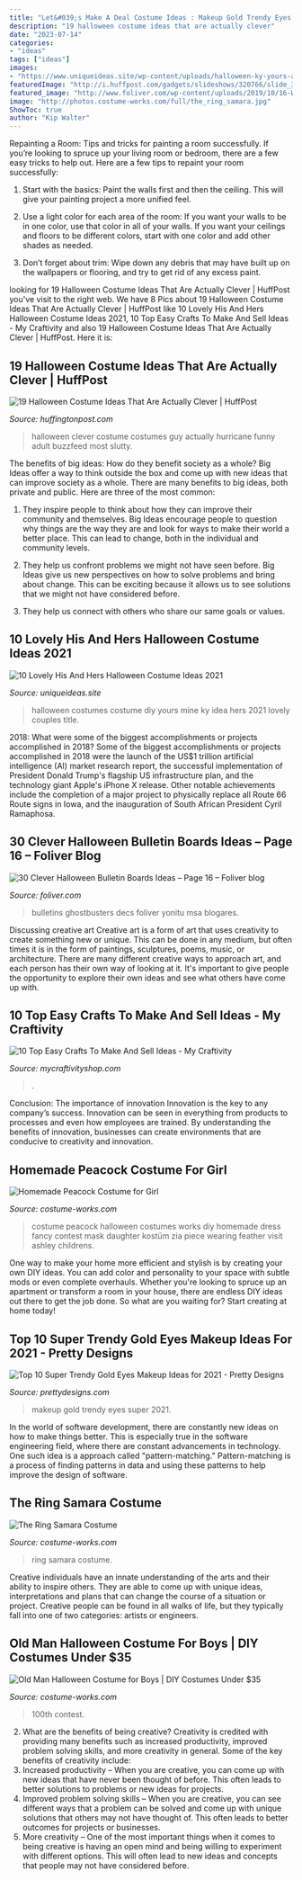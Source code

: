 ```yaml
---
title: "Let&#039;s Make A Deal Costume Ideas : Makeup Gold Trendy Eyes Super 2021"
description: "19 halloween costume ideas that are actually clever"
date: "2023-07-14"
categories:
- "ideas"
tags: ["ideas"]
images:
- "https://www.uniqueideas.site/wp-content/uploads/halloween-ky-yours-and-mine-halloween-costumes-idea-diy-best.jpg"
featuredImage: "http://i.huffpost.com/gadgets/slideshows/320766/slide_320766_3000789_free.jpg"
featured_image: "http://www.foliver.com/wp-content/uploads/2019/10/16-Who-Ya-Gonna-Call.jpg"
image: "http://photos.costume-works.com/full/the_ring_samara.jpg"
ShowToc: true
author: "Kip Walter"
---
```



Repainting a Room: Tips and tricks for painting a room successfully.
If you’re looking to spruce up your living room or bedroom, there are a few easy tricks to help out. Here are a few tips to repaint your room successfully:
1) Start with the basics: Paint the walls first and then the ceiling. This will give your painting project a more unified feel.

2) Use a light color for each area of the room: If you want your walls to be in one color, use that color in all of your walls. If you want your ceilings and floors to be different colors, start with one color and add other shades as needed.

3) Don’t forget about trim: Wipe down any debris that may have built up on the wallpapers or flooring, and try to get rid of any excess paint.

	

		
looking for 19 Halloween Costume Ideas That Are Actually Clever | HuffPost you've visit to the right web. We have 8 Pics about 19 Halloween Costume Ideas That Are Actually Clever | HuffPost like 10 Lovely His And Hers Halloween Costume Ideas 2021, 10 Top Easy Crafts To Make And Sell Ideas - My Craftivity and also 19 Halloween Costume Ideas That Are Actually Clever | HuffPost. Here it is:
		
    
## 19 Halloween Costume Ideas That Are Actually Clever | HuffPost

<img loading=lazy src="http://i.huffpost.com/gadgets/slideshows/320766/slide_320766_3000789_free.jpg" onerror="this.onerror=null;this.src='https://tse4.mm.bing.net/th?id=OIP.a_lkDcDP5VpnhF2XwRjLMAHaLJ&amp;pid=15.1';" alt="19 Halloween Costume Ideas That Are Actually Clever | HuffPost">

_Source: huffingtonpost.com_

>halloween clever costume costumes guy actually hurricane funny adult buzzfeed most slutty. 

	

The benefits of big ideas: How do they benefit society as a whole?
Big Ideas offer a way to think outside the box and come up with new ideas that can improve society as a whole. There are many benefits to big ideas, both private and public. Here are three of the most common: 
1) They inspire people to think about how they can improve their community and themselves. Big Ideas encourage people to question why things are the way they are and look for ways to make their world a better place. This can lead to change, both in the individual and community levels.

2) They help us confront problems we might not have seen before. Big Ideas give us new perspectives on how to solve problems and bring about change. This can be exciting because it allows us to see solutions that we might not have considered before.

3) They help us connect with others who share our same goals or values.

    
## 10 Lovely His And Hers Halloween Costume Ideas 2021

<img loading=lazy src="https://www.uniqueideas.site/wp-content/uploads/halloween-ky-yours-and-mine-halloween-costumes-idea-diy-best.jpg" onerror="this.onerror=null;this.src='https://tse2.mm.bing.net/th?id=OIP.Ewu_UJk1HsUGIfDYdkf1vwHaJ4&amp;pid=15.1';" alt="10 Lovely His And Hers Halloween Costume Ideas 2021">

_Source: uniqueideas.site_

>halloween costumes costume diy yours mine ky idea hers 2021 lovely couples title. 

	

2018: What were some of the biggest accomplishments or projects accomplished in 2018?
Some of the biggest accomplishments or projects accomplished in 2018 were the launch of the US$1 trillion artificial intelligence (AI) market research report, the successful implementation of President Donald Trump's flagship US infrastructure plan, and the technology giant Apple's iPhone X release. Other notable achievements include the completion of a major project to physically replace all Route 66 Route signs in Iowa, and the inauguration of South African President Cyril Ramaphosa.

    
## 30 Clever Halloween Bulletin Boards Ideas – Page 16 – Foliver Blog

<img loading=lazy src="http://www.foliver.com/wp-content/uploads/2019/10/16-Who-Ya-Gonna-Call.jpg" onerror="this.onerror=null;this.src='https://tse4.mm.bing.net/th?id=OIP.RFaUXymnhdoFy0xcVPDijAHaJ4&amp;pid=15.1';" alt="30 Clever Halloween Bulletin Boards Ideas – Page 16 – Foliver blog">

_Source: foliver.com_

>bulletins ghostbusters decs foliver yonitu msa blogares. 

	

Discussing creative art
Creative art is a form of art that uses creativity to create something new or unique. This can be done in any medium, but often times it is in the form of paintings, sculptures, poems, music, or architecture. There are many different creative ways to approach art, and each person has their own way of looking at it. It's important to give people the opportunity to explore their own ideas and see what others have come up with.

    
## 10 Top Easy Crafts To Make And Sell Ideas - My Craftivity

<img loading=lazy src="https://www.mycraftivityshop.com/wp-content/uploads/2019/10/10-DIY-Easy-Crafts-to-Make-And-Sell-Ideas-For-You-5.jpg" onerror="this.onerror=null;this.src='https://tse4.mm.bing.net/th?id=OIP.YMC772HhWKXyZu1NesDYRAHaR_&amp;pid=15.1';" alt="10 Top Easy Crafts To Make And Sell Ideas - My Craftivity">

_Source: mycraftivityshop.com_

>. 

	

Conclusion: The importance of innovation
Innovation is the key to any company’s success. Innovation can be seen in everything from products to processes and even how employees are trained. By understanding the benefits of innovation, businesses can create environments that are conducive to creativity and innovation.

    
## Homemade Peacock Costume For Girl

<img loading=lazy src="https://photos.costume-works.com/full/peacock120.jpg" onerror="this.onerror=null;this.src='https://tse3.mm.bing.net/th?id=OIP.zj_6gyUIZpVgQmoSgVmtZgHaNK&amp;pid=15.1';" alt="Homemade Peacock Costume for Girl">

_Source: costume-works.com_

>costume peacock halloween costumes works diy homemade dress fancy contest mask daughter kostüm zia piece wearing feather visit ashley childrens. 

	

One way to make your home more efficient and stylish is by creating your own DIY ideas. You can add color and personality to your space with subtle mods or even complete overhauls. Whether you're looking to spruce up an apartment or transform a room in your house, there are endless DIY ideas out there to get the job done. So what are you waiting for? Start creating at home today!

    
## Top 10 Super Trendy Gold Eyes Makeup Ideas For 2021 - Pretty Designs

<img loading=lazy src="https://www.prettydesigns.com/wp-content/uploads/2014/01/Trendy-Gold-Eyes-Makeup-Ideas-for-20145.jpg" onerror="this.onerror=null;this.src='https://tse3.mm.bing.net/th?id=OIP.m9TSBWnPccADHLoyVOVh6QHaJ-&amp;pid=15.1';" alt="Top 10 Super Trendy Gold Eyes Makeup Ideas for 2021 - Pretty Designs">

_Source: prettydesigns.com_

>makeup gold trendy eyes super 2021. 

	

In the world of software development, there are constantly new ideas on how to make things better. This is especially true in the software engineering field, where there are constant advancements in technology. One such idea is a approach called "pattern-matching." Pattern-matching is a process of finding patterns in data and using these patterns to help improve the design of software.

    
## The Ring Samara Costume

<img loading=lazy src="http://photos.costume-works.com/full/the_ring_samara.jpg" onerror="this.onerror=null;this.src='https://tse4.mm.bing.net/th?id=OIP.5x-2c7zkSYR1QI6sHtvjUQHaMU&amp;pid=15.1';" alt="The Ring Samara Costume">

_Source: costume-works.com_

>ring samara costume. 

	

Creative individuals have an innate understanding of the arts and their ability to inspire others. They are able to come up with unique ideas, interpretations and plans that can change the course of a situation or project. Creative people can be found in all walks of life, but they typically fall into one of two categories: artists or engineers.

    
## Old Man Halloween Costume For Boys | DIY Costumes Under $35

<img loading=lazy src="https://photos.costume-works.com/full/oldjohnf.jpg" onerror="this.onerror=null;this.src='https://tse1.mm.bing.net/th?id=OIP.I2lHaAuZfZ6X0SRSUAtrmwHaNs&amp;pid=15.1';" alt="Old Man Halloween Costume for Boys | DIY Costumes Under $35">

_Source: costume-works.com_

>100th contest. 

	

2. What are the benefits of being creative?
Creativity is credited with providing many benefits such as increased productivity, improved problem solving skills, and more creativity in general. Some of the key benefits of creativity include: 
1. Increased productivity – When you are creative, you can come up with new ideas that have never been thought of before. This often leads to better solutions to problems or new ideas for projects. 
2. Improved problem solving skills – When you are creative, you can see different ways that a problem can be solved and come up with unique solutions that others may not have thought of. This often leads to better outcomes for projects or businesses. 
3. More creativity – One of the most important things when it comes to being creative is having an open mind and being willing to experiment with different options. This will often lead to new ideas and concepts that people may not have considered before.

